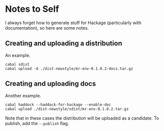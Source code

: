 # Notes to Self

I always forget how to generate stuff for Hackage (particularly with
documentation), so here are some notes.

## Creating and uploading a distribution

An example.

```console
cabal sdist
cabal upload -d ./dist-newstyle/mr-env-0.1.0.2-docs.tar.gz
```

## Creating and uploading docs

Another example.

```console
cabal haddock --haddock-for-hackage --enable-doc
cabal upload ./dist-newstyle/sdist/mr-env-0.1.0.2.tar.gz
```

Note that in these cases the distribution will be uploaded as a candidate. To
publish, add the `--publish` flag.
